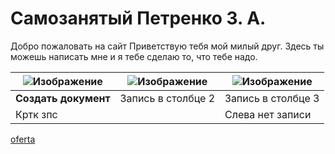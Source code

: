 # Самозанятый Петренко З. А.

Добро пожаловать на сайт
Приветствую тебя мой милый друг. Здесь ты можешь написать мне и я тебе сделаю то, что тебе надо.


|![Изображение](https://agent-kgb-228.github.io/img/msoffice/word.png "Логотип Markdown") |![Изображение](https://agent-kgb-228.github.io/img/msoffice/powerpoint.png "Логотип Markdown") |![Изображение](https://agent-kgb-228.github.io/img/msoffice/excel.jpeg "Логотип Markdown")|
|-|--------|---|
|**Создать документ**|Запись в столбце 2|Запись в столбце 3|
|Кртк зпс| |Слева нет записи|

[oferta](oferta.md)

